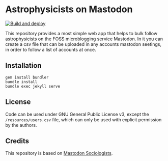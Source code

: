 # Astrophysicists on Mastodon

[![Build and deploy](https://github.com/smaret/astrophysicists-on-mastodon/actions/workflows/jekyll.yml/badge.svg)](https://github.com/smaret/astrophysicists-on-mastodon/actions/workflows/jekyll.yml)

This repository provides a most simple web app that helps to bulk
follow astrophysicists on the FOSS microblogging service Mastodon. In it
you can create a csv file that can be uploaded in any accounts
mastodon seetings, in order to follow a list of accounts at once.

## Installation

```shell
gem install bundler
bundle install
bundle exec jekyll serve
```

## License

Code can be used under GNU General Public License v3, except
the `/resources/users.csv` file, which can only be used with
explicit permission by the authors.

## Credits

This repository is based on [Mastodon
Sociologists](https://github.com/trutzig89182/Mastodon-Sociologists).
